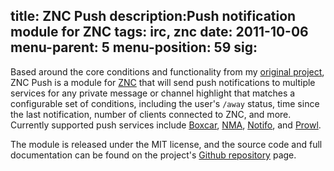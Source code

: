 title: ZNC Push
description:Push notification module for ZNC
tags: irc, znc
date: 2011-10-06
menu-parent: 5
menu-position: 59
sig:
---

Based around the core conditions and functionality from my [original project][ZNC to Notifo],
ZNC Push is a module for [ZNC][] that will send push notifications to multiple
services for any private message or channel highlight that matches a
configurable set of conditions, including the user's `/away` status, time since
the last notification, number of clients connected to ZNC, and more.  Currently
supported push services include [Boxcar][], [NMA][], [Notifo][], and [Prowl][].

The module is released under the MIT license, and the source code and
full documentation can be found on the project's [Github repository][github] page.

[github]: http://github.com/jreese/znc-push "ZNC Push on Github"
[ZNC]: http://en.znc.in "ZNC, an advanced IRC bouncer"
[ZNC to Notifo]: /projects/znc-notifo/ "ZNC to Notifo"

[Boxcar]: http://boxcar.io
[NMA]: http://notifymyandroid.com
[Notifo]: http://notifo.com
[Prowl]: http://www.prowlapp.com

